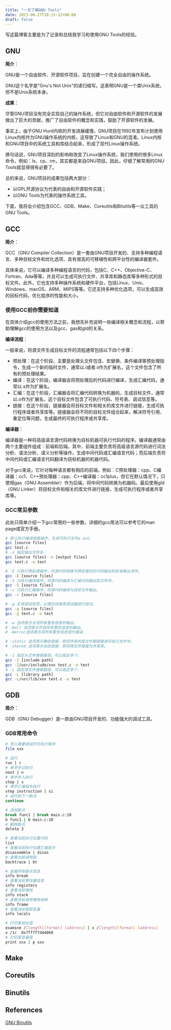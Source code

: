 ```yaml
---
title: "一文了解GNU Tools"
date: 2023-06-27T10:15:12+08:00
draft: false
---
```


写这篇博客主要是为了记录和总结我学习和使用GNU Tools的经验。

## GNU

**简介**：

GNU是一个自由软件、开源软件项目，旨在创建一个完全自由的操作系统。

GNU这个名字是"Gnu's Not Unix"的递归缩写。这表明GNU是一个类Unix系统，但不是Unix系统本身。

**成果**：

尽管GNU项目没有完全实现自己的操作系统，但它对自由软件和开源软件的发展做出了巨大的贡献，推广了自由软件的概念和实践，鼓励了开源软件的发展。

事实上，由于GNU Hurd内核的开发进展缓慢，GNU项目在1992年宣布计划使用Linux内核作为GNU操作系统的内核，这导致了Linux和GNU的混淆。Linux内核和GNU项目中的系统工具和库结合起来，形成了现代Linux操作系统。

换句话说，GNU项目深刻的影响和改变了Linux操作系统，我们使用的很多Linux命令，例如：ls、cp、rm，其实都是来自GNU项目。因此，仔细了解常用的GNU Tools就显得很有必要了。

总的来说，GNU项目的成果包括两大部分：

- 以GPL开源协议为代表的自由和开源软件实践；
- 以GNU Tools为代表的操作系统工具。

下面，我将会介绍包含GCC、GDB、Make、Coreutils和Bitutils等一众工具的GNU Tools。

## GCC

**简介**：

GCC（GNU Compiler Collection）是一套由GNU项目开发的、支持多种编程语言、多种目标文件和优化选项、具有很高的可移植性和跨平台性的编译器套件。

具体来说，它可以编译多种编程语言的代码，包括C、C++、Objective-C、Fortran、Ada等等，并且可以生成可执行文件、共享库和静态库等多种形式的目标文件。此外，它也支持多种操作系统和硬件平台，包括Linux、Unix、Windows、macOS、ARM、MIPS等等。它还支持多种优化选项，可以生成高效的目标代码，优化程序的性能和大小。

### 使用GCC前你需要知道

在具体介绍gcc的使用方法之前，我想先补充说明一些编译相关概念和流程，以帮助理解gcc的使用方法以及gcc、gas和gld的关系。

**编译流程**：

一般来说，将源文件生成目标文件的流程通常包括以下四个步骤：

- 预处理：在这个阶段，主要是处理头文件包含、宏替换、条件编译等预处理指令，生成一个新的临时文件，通常以.i或者.ii作为扩展名，这个文件包含了所有的预处理结果。
- 编译：在这个阶段，编译器会将预处理后的代码进行编译，生成汇编代码，通常以.s作为扩展名。
- 汇编：在这个阶段，汇编器会将汇编代码转换为机器码，生成目标文件，通常以.o作为扩展名，这个目标文件包含了可执行代码、符号表、调试信息等。
- 链接：在这个阶段，链接器会将目标文件和相关的库文件进行链接，生成可执行程序或者共享库等。链接器会将不同的目标文件组合起来，解决符号引用、重定位等问题，生成最终的可执行程序或共享库。

**编译器**：

编译器是一种将高级语言源代码转换为目标机器可执行代码的程序。编译器通常由两个主要组件组成：前端和后端。其中，前端主要负责将高级语言源代码进行词法分析、语法分析、语义分析等操作，生成中间代码或汇编语言代码；而后端负责将中间代码或汇编语言代码翻译为目标机器的机器代码。

对于gcc来说，它针对每种语言都有相应的前端，例如：C预处理器：cpp、C编译器：cc1、C++预处理器：cpp、C++编译器：cc1plus，但它在默认情况下，只使用gas（GNU Assembler）作为后端，将中间代码转换为机器码。最后使用gld（GNU Linker）将目标文件和相关的库文件进行链接，生成可执行程序或者共享库等。

### GCC常见参数

此处只简单介绍一下gcc常用的一些参数，详细的gcc用法可以参考它的man page或官方手册。

``` bash
# 默认执行编译链接操作，生成可执行文件a.out。
gcc [source files]
gcc test.c
# -o 指定输出文件名
gcc [source files] -o [output files]
gcc test.c -o test

# -E 只执行预处理操作，将源代码转换为预处理后的代码输出到标准输出流中。
gcc -E [source files]
# -S 只执行编译操作，将源代码编译为汇编代码输出到文件中。
gcc -S [source files]
# -c 只执行汇编操作，将源代码编译为目标文件输出。
gcc -c [source files] 

# -g 生成调试信息，以便后续使用调试器进行调试。
gcc -g [source files]
gcc -g test.c -o test

# -w 选项表示关闭所有警告信息的输出。
# -Wall 选项表示开启所有警告信息的输出。
# -Werror选项表示将所有警告信息视为错误.

# -static 选项表示静态链接，即将所有的库文件都链接进可执行文件中。
# -shared 选项表示动态链接，即将库文件链接为共享库。

# -I 指定头文件搜索路径，可以指定多个。
gcc -I [include path] 
gcc -I/usr/include/xxx test.c -o test
# -L 指定库文件搜索路径，可以指定多个。
gcc -L [library path] 
gcc -L/usr/lib/xxx test.c -o test
```

## GDB

**简介**：

GDB（GNU Debugger）是一款由GNU项目开发的、功能强大的调试工具。

### GDB常用命令

``` bash
# 导入需要调试的可执行程序
file xxx

# 运行
run | r
# 单步步过执行
next | n
# 单步步入执行
step | s
# 单步汇编指令执行
step instruction | si
# 运行到下一断点
continue

# 添加断点
break func1 | break main.c:10
b func1 | b main.c:10
# 删除断点
delete 3

# 查看当前执行位置代码
list
# 查看当前执行位置汇编指令
disassemble | disas
# 查看当前调用链
backtrace | bt

# 查看所有断点信息
info break
# 查看当前寄存器信息
info registers
# 查看当前堆栈
info stack
# 查看当前调用堆栈帧帧
info frame
# 查看当前局部变量
info locals

# 打印某地址值
examine /[length][format] [address] | x /[length][format] [address]
x /1c  0x7ffff7d44060
# 打印某变量值
print xxx | p xxx
```

## Make

## Coreutils

## Binutils

## References

[GNU Binutils](https://www.gnu.org/software/binutils/)
